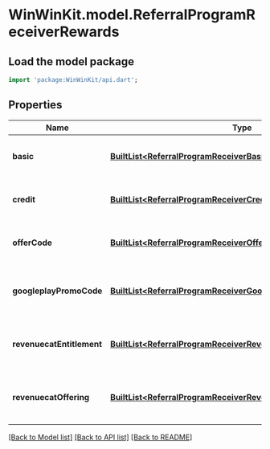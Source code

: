 # WinWinKit.model.ReferralProgramReceiverRewards

## Load the model package
```dart
import 'package:WinWinKit/api.dart';
```

## Properties
Name | Type | Description | Notes
------------ | ------------- | ------------- | -------------
**basic** | [**BuiltList&lt;ReferralProgramReceiverBasicReward&gt;**](ReferralProgramReceiverBasicReward.md) | The program basic rewards | 
**credit** | [**BuiltList&lt;ReferralProgramReceiverCreditReward&gt;**](ReferralProgramReceiverCreditReward.md) | The program credit rewards | 
**offerCode** | [**BuiltList&lt;ReferralProgramReceiverOfferCodeReward&gt;**](ReferralProgramReceiverOfferCodeReward.md) | The program offer code rewards | 
**googleplayPromoCode** | [**BuiltList&lt;ReferralProgramReceiverGooglePlayPromoCodeReward&gt;**](ReferralProgramReceiverGooglePlayPromoCodeReward.md) | The program Google Play promo code rewards | 
**revenuecatEntitlement** | [**BuiltList&lt;ReferralProgramReceiverRevenueCatEntitlementReward&gt;**](ReferralProgramReceiverRevenueCatEntitlementReward.md) | The program RevenueCat entitlement rewards | 
**revenuecatOffering** | [**BuiltList&lt;ReferralProgramReceiverRevenueCatOfferingReward&gt;**](ReferralProgramReceiverRevenueCatOfferingReward.md) | The program RevenueCat offering rewards | 

[[Back to Model list]](../README.md#documentation-for-models) [[Back to API list]](../README.md#documentation-for-api-endpoints) [[Back to README]](../README.md)


